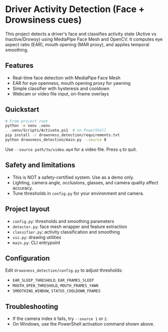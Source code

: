 # Driver Activity Detection (Face + Drowsiness cues)

This project detects a driver's face and classifies activity state (Active vs Inactive/Drowsy) using MediaPipe Face Mesh and OpenCV. It computes eye aspect ratio (EAR), mouth opening (MAR proxy), and applies temporal smoothing.

## Features
- Real-time face detection with MediaPipe Face Mesh
- EAR for eye openness, mouth opening proxy for yawning
- Simple classifier with hysteresis and cooldown
- Webcam or video file input, on-frame overlays

## Quickstart

```bash
# From project root
python -m venv .venv
. .venv/Scripts/Activate.ps1  # on PowerShell
pip install -r drowsness_detection/requirements.txt
python drowsness_detection/main.py --source 0
```

Use `--source path/to/video.mp4` for a video file. Press `q` to quit.

## Safety and limitations
- This is NOT a safety-certified system. Use as a demo only.
- Lighting, camera angle, occlusions, glasses, and camera quality affect accuracy.
- Tune thresholds in `config.py` for your environment and camera.

## Project layout
- `config.py`: thresholds and smoothing parameters
- `detector.py`: face mesh wrapper and feature extraction
- `classifier.py`: activity classification and smoothing
- `viz.py`: drawing utilities
- `main.py`: CLI entrypoint

## Configuration
Edit `drowsness_detection/config.py` to adjust thresholds:
- `EAR_SLEEP_THRESHOLD`, `EAR_FRAMES_SLEEP`
- `MOUTH_OPEN_THRESHOLD`, `MOUTH_FRAMES_YAWN`
- `SMOOTHING_WINDOW`, `STATUS_COOLDOWN_FRAMES`

## Troubleshooting
- If the camera index `0` fails, try `--source 1` or `2`.
- On Windows, use the PowerShell activation command shown above.
